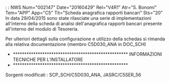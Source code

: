  :  : NWS Num="002147" Date="20160429" Rel="V4R1" Atr="S. Bonomi" Tem="APP" App="C5" Tit="Scheda anagrafica rapporti bancari" Sts="20"
In data 29/04/2015 sono state rilasciate una serie di implementazioni all'interno della scheda di analisi dell'anagrafica rapporti bancari presente all'interno del modulo di Tesoreria.

Per ulteriori dettagli sulla configurazione e utilizzo della schedas si rimanda alla relativa documentazione (membro C5D030_ANA in DOC_SCH)

- \*\*\*\*\*\*\*\*\*\*\*\*\*\*\*\*\*\*\*\*\*\*\*\*\*\*\*\*\*\*\*\*\*\*\*\*\*\*\*\*\*\*\*\*\*\*\*\*\*\*\*
INFORMAZIONI TECNICHE PER L'INSTALLATORE
- \*\*\*\*\*\*\*\*\*\*\*\*\*\*\*\*\*\*\*\*\*\*\*\*\*\*\*\*\*\*\*\*\*\*\*\*\*\*\*\*\*\*\*\*\*\*\*\*\*\*\*

Sorgenti modificati :  SCP_SCH/C5D030_ANA, JASRC/C5SER_56

